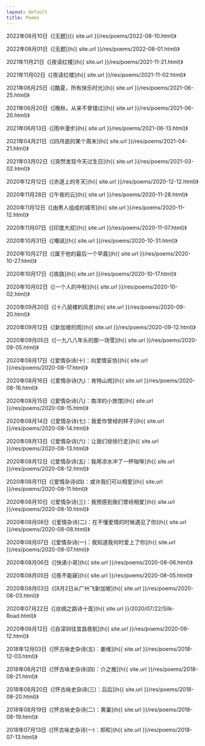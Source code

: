 ```yaml
---
layout: default
title: Poems
---
```




2022年08月10日《[无题]({{ site.url }}/res/poems/2022-08-10.html)》

2022年08月01日《[无题](h{{ site.url }}/res/poems/2022-08-01.html)》

2021年11月21日《[夜读红楼](h{{ site.url }}/res/poems/2021-11-21.html)》

2021年11月02日《[夜读红楼](h{{ site.url }}/res/poems/2021-11-02.html)》

2021年06月25日《[酷夏，所有快乐时光](h{{ site.url }}/res/poems/2021-06-25.html)》

2021年06月20日《[晚秋，从来不曾错过](h{{ site.url }}/res/poems/2021-06-20.html)》

2021年06月13日《[雨中漫步](h{{ site.url }}/res/poems/2021-06-13.html)》

2021年04月21日《[四月底的某个周末](h{{ site.url }}/res/poems/2021-04-21.html)》

2021年03月02日《[突然发现今天过生日](h{{ site.url }}/res/poems/2021-03-02.html)》

2020年12月12日《[赤道上的冬天](h{{ site.url }}/res/poems/2020-12-12.html)》

2020年11月28日《[午夜的云](h{{ site.url }}/res/poems/2020-11-28.html)》

2020年11月12日《[由男人组成的城市](h{{ site.url }}/res/poems/2020-11-12.html)》

2020年11月07日《[印度大叔](h{{ site.url }}/res/poems/2020-11-07.html)》

2020年10月31日《[嘲讽](h{{ site.url }}/res/poems/2020-10-31.html)》

2020年10月27日《[属于他的最后一个早晨](h{{ site.url }}/res/poems/2020-10-27.html)》

2020年10月17日《[夜路](h{{ site.url }}/res/poems/2020-10-17.html)》

2020年10月02日《[一个人的中秋](h{{ site.url }}/res/poems/2020-10-02.html)》

2020年09月20日《[十八层楼的风景](h{{ site.url }}/res/poems/2020-09-20.html)》

2020年09月12日《[新加坡的雨](h{{ site.url }}/res/poems/2020-09-12.html)》

2020年09月05日《[一九八八年头的那一场雪](h{{ site.url }}/res/poems/2020-09-05.html)》

2020年08月17日《[爱情杂诗(十)：向爱情妥协](h{{ site.url }}/res/poems/2020-08-17.html)》

2020年08月16日《[爱情杂诗(九)：肯特山岗](h{{ site.url }}/res/poems/2020-08-16.html)》

2020年08月15日《[爱情杂诗(八)：南洋的小旅馆](h{{ site.url }}/res/poems/2020-08-15.html)》

2020年08月14日《[爱情杂诗(七)：我爱你曾经的样子](h{{ site.url }}/res/poems/2020-08-14.html)》

2020年08月13日《[爱情杂诗(六)：让我们徐徐行走](h{{ site.url }}/res/poems/2020-08-13.html)》

2020年08月12日《[爱情杂诗(五)：我用凉水冲了一杯咖啡](h{{ site.url }}/res/poems/2020-08-12.html)》

2020年08月11日《[爱情杂诗(四)：或许我们可以相爱](h{{ site.url }}/res/poems/2020-08-11.html)》

2020年08月10日《[爱情杂诗(三)：我预感到我们曾经相爱](h{{ site.url }}/res/poems/2020-08-10.html)》

2020年08月08日《[爱情杂诗(二)：在不懂爱情的时候遇见了你](h{{ site.url }}/res/poems/2020-08-08.html)》

2020年08月07日《[爱情杂诗(一)：我知道我何时爱上了你](h{{ site.url }}/res/poems/2020-08-07.html)》

2020年08月06日《[快递小哥](h{{ site.url }}/res/poems/2020-08-06.html)》

2020年08月05日《[夜不能寐](h{{ site.url }}/res/poems/2020-08-05.html)》

2020年08月03日《[8月2日从广州飞新加坡](h{{ site.url }}/res/poems/2020-08-03.html)》

2020年07月22日《[丝绸之路诗十首](h{{ site.url }}/2020/07/22/Silk-Road.html)》

2020年06月12日《[自深圳往宜昌夜航](h{{ site.url }}/res/poems/2020-06-12.html)》

2018年12月03日《[怀古咏史杂诗(五)：姜维](h{{ site.url }}/res/poems/2018-12-03.html)》

2018年08月21日《[怀古咏史杂诗(四)：介之推](h{{ site.url }}/res/poems/2018-08-21.html)》

2018年08月20日《[怀古咏史杂诗(三)：吕后](h{{ site.url }}/res/poems/2018-08-20.html)》

2018年08月19日《[怀古咏史杂诗(二)：黄巢](h{{ site.url }}/res/poems/2018-08-19.html)》

2018年07月13日《[怀古咏史杂诗(一)：郑和](h{{ site.url }}/res/poems/2018-07-13.html)》